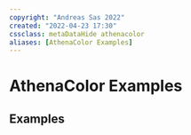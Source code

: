 ```yaml
---
copyright: "Andreas Sas 2022"
created: "2022-04-23 17:30"
cssclass: metaDataHide athenacolor
aliases: [AthenaColor Examples]
---
```

# AthenaColor Examples
## Examples
